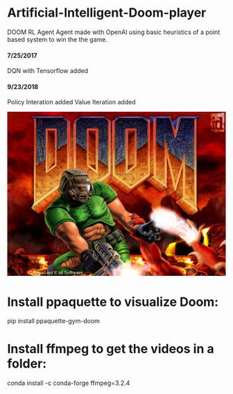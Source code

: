 # Artificial-Intelligent-Doom-player

DOOM RL Agent
Agent made with OpenAI using basic heuristics of a point based system to win the the game.

#### 7/25/2017
DQN with Tensorflow added
#### 9/23/2018
Policy Interation added
Value Iteration added

![title](image/doomplay.jpg)

# Install ppaquette to visualize Doom:
pip install ppaquette-gym-doom 

# Install ffmpeg to get the videos in a folder:
conda install -c conda-forge ffmpeg=3.2.4 
